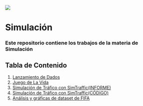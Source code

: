  <img src="http://yqsigo.com/wp-content/uploads/2018/04/LOGO-UPS.png"/>
 
# Simulación

### Este repositorio contiene los trabajos de la materia de Simulación

## Tabla de Contenido

<ol>
  <li><a href="https://github.com/LuisRenePanjon/Simulaci-n/blob/main/01-Dados/two-dice.ipynb">Lanzamiento de Dados</a></li>

  <li><a href="https://github.com/LuisRenePanjon/Simulaci-n/blob/main/02-JuegoDeLaVida/Juegodelavida.pdf">Juego de La Vida</a></li>

  <li><a href="https://github.com/LuisRenePanjon/Simulaci-n/blob/main/03-SimTraffic/Boletin1.pdf">Simulación de Tráfico con SimTraffic(INFORME)</a></li>

  <li><a href="https://github.com/LuisRenePanjon/Simulaci-n/tree/main/03-SimTraffic">Simulación de Tráfico con SimTraffic(CÓDIGO)</a></li>

  <li><a href="https://github.com/LuisRenePanjon/Simulaci-n/blob/main/04-FifaGraficas/graficas.ipynb">Análisis y gráficas de dataset de FIFA</a></li>
</ol>
